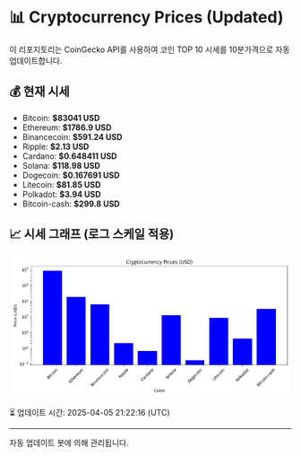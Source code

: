 
# 📊 Cryptocurrency Prices (Updated)

이 리포지토리는 CoinGecko API를 사용하여 코인 TOP 10 시세를 10분가격으로 자동 업데이트합니다.

## 💰 현재 시세
- Bitcoin: **$83041 USD**
- Ethereum: **$1786.9 USD**
- Binancecoin: **$591.24 USD**
- Ripple: **$2.13 USD**
- Cardano: **$0.648411 USD**
- Solana: **$118.98 USD**
- Dogecoin: **$0.167691 USD**
- Litecoin: **$81.85 USD**
- Polkadot: **$3.94 USD**
- Bitcoin-cash: **$299.8 USD**

## 📈 시세 그래프 (로그 스케일 적용)
![Crypto Prices](crypto_prices.png)

⏳ 업데이트 시간: 2025-04-05 21:22:16 (UTC)

---
자동 업데이트 봇에 의해 관리됩니다.
